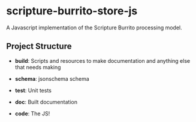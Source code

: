 # scripture-burrito-store-js
A Javascript implementation of the Scripture Burrito processing model.

## Project Structure

* **build**: Scripts and resources to make documentation and anything else that needs making

* **schema**: jsonschema schema

* **test**: Unit tests

* **doc**: Built documentation

* **code**: The JS!
